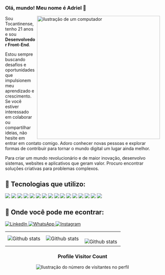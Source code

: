 ### Olá, mundo! Meu nome é Adriel 👋
<img src="https://raw.githubusercontent.com/MicaelliMedeiros/micaellimedeiros/master/image/computer-illustration.png" alt="ilustração de um computador" min-width="400px" max-width="400px" width="400px" align="right">

<p>Sou Tocantinense, tenho 21 anos e sou <strong>Desenvolvedor Front-End</strong>.</p>
<p>Estou sempre buscando desafios e oportunidades que impulsionem meu aprendizado e crescimento. Se você estiver interessado em colaborar ou compartilhar ideias, não hesite em entrar em contato comigo. Adoro conhecer novas pessoas e explorar formas de contribuir para tornar o mundo digital um lugar ainda melhor.</p>
<p>Para criar um mundo revolucionário e de maior inovação, desenvolvo sistemas, websites e aplicativos que geram valor. Procuro encontrar soluções criativas para problemas complexos.</p>

## 💎 Tecnologias que utilizo:

<div>
    <img src="https://img.shields.io/badge/HTML5-E34F26?style=for-the-badge&logo=html5&logoColor=white"/>
    <img src="https://img.shields.io/badge/CSS3-1572B6?style=for-the-badge&logo=css3&logoColor=white"/>
    <img src="https://img.shields.io/badge/JavaScript-F7DF1E?style=for-the-badge&logo=javascript&logoColor=black"/>
    <img src="https://img.shields.io/badge/TypeScript-007ACC?style=for-the-badge&logo=typescript&logoColor=white"/>
    <img src="https://img.shields.io/badge/Sass-CC6699?style=for-the-badge&logo=sass&logoColor=white"/>
    <img src="https://img.shields.io/badge/React-20232A?style=for-the-badge&logo=react&logoColor=61DAFB">
    <img src="https://img.shields.io/badge/Next-20232A?style=for-the-badge&logo=next&logoColor=white">
    <img src="https://img.shields.io/badge/Angular-DD0031?style=for-the-badge&logo=angular&logoColor=white">
    <img src="https://img.shields.io/badge/Vue.js-35495E?style=for-the-badge&logo=vue.js&logoColor=4FC08D">
    <img src="https://img.shields.io/badge/Node.js-43853D?style=for-the-badge&logo=node.js&logoColor=white">
    <img src="https://img.shields.io/badge/styled--components-DB7093?style=for-the-badge&logo=styled-components&logoColor=white">
    <img src="https://img.shields.io/badge/Tailwind_CSS-38B2AC?style=for-the-badge&logo=tailwind-css&logoColor=white"/>
    <img src="https://img.shields.io/badge/Bootstrap-563D7C?style=for-the-badge&logo=bootstrap&logoColor=white"/>
    <img src="https://img.shields.io/badge/docker-%230db7ed.svg?style=for-the-badge&logo=docker&logoColor=white"/>
    <img src="https://img.shields.io/badge/PHP-777BB4?style=for-the-badge&logo=php&logoColor=white"/>
    <img src="https://img.shields.io/badge/Laravel-FF2D20?style=for-the-badge&logo=laravel&logoColor=white"/>
</div>

## 💌 Onde você pode me econtrar:

<a href="https://www.linkedin.com/in/adriel-itamar-machado-mota-b32b45222/" title="LinkedIn" target="_blank">
    <img src="https://img.shields.io/badge/LinkedIn-0077B5?style=for-the-badge&logo=linkedin&logoColor=white" alt="LinkedIn"/>
</a>

<a href="https://wa.me/+5563992269961" title="WhatsApp" target="_blank">
    <img src="https://img.shields.io/badge/WhatsApp-25D366?style=for-the-badge&logo=whatsapp&logoColor=white" alt="WhatsApp"/>
</a>

<a href="https://www.instagram.com/adriel_itamar/" title="Instagram" target="_blank">
    <img src="https://img.shields.io/badge/Instagram-E4405F?style=for-the-badge&logo=instagram&logoColor=white" alt="Instagram"/>
</a>

<table>
  <tr>
    <td>
      <img
        align="left"
        src="https://github-readme-stats.vercel.app/api?username=okumura-e&theme=dark&hide_border=false&include_all_commits=true&count_private=true"
        alt="Github stats"
      />
    </td>
    <td>
      <img
        align="left"
        src="https://github-readme-stats.vercel.app/api/top-langs/?username=okumura-e&theme=dark&hide_border=false&include_all_commits=true&count_private=true&layout=compact"
        alt="Github stats"
      />
    </td>
    <td>
      <br />
      <img
        align="left"
        src="https://github-readme-streak-stats.herokuapp.com/?user=okumura-e&theme=dark&hide_border=false"
        alt="Github stats"
      />
    </td>
  </tr>
</table>

<div align="center">
  <h3><b>Profile Visitor Count</b></h3>
</div>

<p align="center">
  <img
    src="https://profile-counter.glitch.me/okumura-e/count.svg"
    alt="Ilustração do número de visitantes no perfil"
  />
</p>
